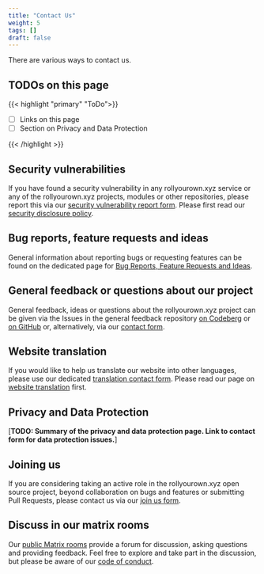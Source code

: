 ```yaml
---
title: "Contact Us"
weight: 5
tags: []
draft: false
---
```


There are various ways to contact us.

<!--more-->

## TODOs on this page

{{< highlight "primary" "ToDo">}}

- [ ] Links on this page
- [ ] Section on Privacy and Data Protection

{{< /highlight >}}

## Security vulnerabilities

If you have found a security vulnerability in any rollyourown.xyz service or any of the rollyourown.xyz projects, modules or other repositories, please report this via our [security vulnerability report form](https://forms.rollyourown.xyz/security-vulnerability). Please first read our [security disclosure policy](/collaborate/security_vulnerabilities/#security-disclosure-policy).

## Bug reports, feature requests and ideas

General information about reporting bugs or requesting features can be found on the dedicated page for [Bug Reports, Feature Requests and Ideas](/collaborate/bug_reports_feature_requests_ideas).

## General feedback or questions about our project

General feedback, ideas or questions about the rollyourown.xyz project can be given via the Issues in the general feedback repository [on Codeberg](https://codeberg.org/rollyourown-xyz/general-feedback/issues) or [on GitHub](https://github.com/rollyourown-xyz/general-feedback/issues) or, alternatively, via our [contact form](https://forms.rollyourown.xyz/contact-us).

## Website translation

If you would like to help us translate our website into other languages, please use our dedicated [translation contact form](https://forms.rollyourown.xyz/translation). Please read our page on [website translation](/collaborate/website_translation) first.

## Privacy and Data Protection

[**TODO: Summary of the privacy and data protection page. Link to contact form for data protection issues.**]

## Joining us

If you are considering taking an active role in the rollyourown.xyz open source project, beyond collaboration on bugs and features or submitting Pull Requests, please contact us via our [join us form](https://forms.rollyourown.xyz/join-us).

## Discuss in our matrix rooms

Our [public Matrix rooms](https://rollyourown.xyz/about/public_matrix_rooms) provide a forum for discussion, asking questions and providing feedback. Feel free to explore and take part in the discussion, but please be aware of our [code of conduct](/about/code_of_conduct).
